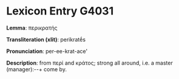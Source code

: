 # Lexicon Entry G4031

**Lemma**: περικρατής

**Transliteration (xlit)**: perikratḗs

**Pronunciation**: per-ee-krat-ace'

**Description**:
from περί and κράτος; strong all around, i.e. a master (manager):--+ come by.
